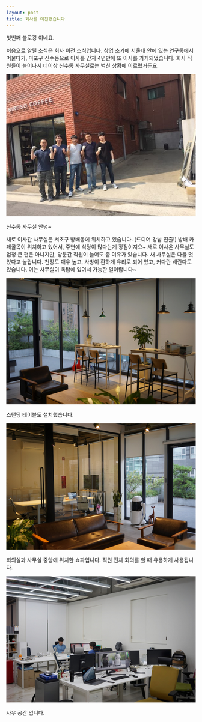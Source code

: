 ```yaml
---
layout: post
title: 회사를 이전했습니다
---
```

첫번째 블로깅 이네요.

처음으로 알릴 소식은 회사 이전 소식입니다. 창업 초기에 서울대 안에 있는 연구동에서 머물다가, 마포구 신수동으로 이사를 간지 4년만에 또 이사를 가게되었습니다. 회사 직원들이 늘어나서 더이상 신수동 사무실로는 벅찬 상황에 이르렀거든요.

![](/images/post_moved_1.jpg)

신수동 사무실 안녕~

새로 이사간 사무실은 서초구 방배동에 위치하고 있습니다. (드디어 강남 진출!) 방배 카페골목이 위치하고 있어서, 주변에 식당이 많다는게 장점이지요~ 새로 이사온 사무실도 엄청 큰 편은 아니지만, 당분간 직원이 늘어도 좀 여유가 있습니다. 새 사무실은 다들 멋있다고 놀랍니다. 천장도 매우 높고, 사방이 환하게 유리로 되어 있고, 커다란 배란다도 있습니다. 이는 사무실이 옥탑에 있어서 가능한 일이랍니다~

![](/images/post_moved_2.jpg)

스탠딩 테이블도 설치했습니다. 

![](/images/post_moved_3.jpg)

회의실과 사무실 중앙에 위치한 쇼파입니다. 직원 전체 회의를 할 때 유용하게 사용됩니다.

![](/images/post_moved_4.jpg)

사무 공간 입니다.
